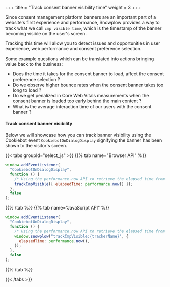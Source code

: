+++
title = "Track consent banner visibility time"
weight = 3
+++

Since consent management platform banners are an important part of a website's first experience and performance, Snowplow provides a way to track what we call `cmp visible time`, which is the timestamp of the banner becoming visible on the user's screen.

Tracking this time will allow you to detect issues and opportunities in user experience, web performance and consent preference selection.

Some example questions which can be translated into actions bringing value back to the business:

- Does the time it takes for the consent banner to load, affect the consent preference selection ?
- Do we observe higher bounce rates when the consent banner takes too long to load ?
- Do we get penalized in Core Web Vitals measurements when the consent banner is loaded too early behind the main content ?
- What is the average interaction time of our users with the consent banner ?

#### Track consent banner visibility

Below we will showcase how you can track banner visibility using the Cookiebot event `CookiebotOnDialogDisplay` signifying the banner has been shown to the visitor's screen.

{{< tabs groupId="select_js" >}}
{{% tab name="Browser API" %}}

```js
window.addEventListener(
  "CookiebotOnDialogDisplay",
  function () {
    /* Using the performance.now API to retrieve the elapsed time from the page navigation. */
    trackCmpVisible({ elapsedTime: performance.now() });
  },
  false
);
```

{{% /tab %}}
{{% tab name="JavaScript API" %}}

```js
window.addEventListener(
  "CookiebotOnDialogDisplay",
  function () {
    /* Using the performance.now API to retrieve the elapsed time from the page navigation. */
    window.snowplow("trackCmpVisible:{trackerName}", {
      elapsedTime: performance.now(),
    });
  },
  false
);
```

{{% /tab %}}

{{< /tabs >}}
